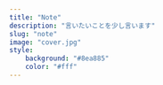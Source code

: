 ```yaml
---
title: "Note"
description: "言いたいことを少し言います"
slug: "note"
image: "cover.jpg"
style:
    background: "#8ea885"
    color: "#fff"
---
```

